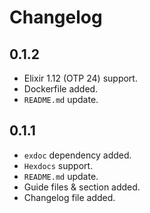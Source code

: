 # Changelog

## 0.1.2

* Elixir 1.12 (OTP 24) support.
* Dockerfile added.
* `README.md` update.

## 0.1.1

* `exdoc` dependency added.
* `Hexdocs` support.
* `README.md` update.
* Guide files & section added.
* Changelog file added.